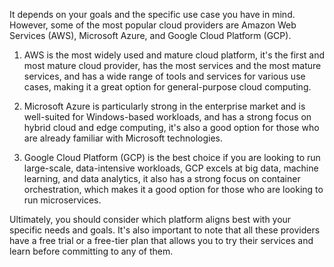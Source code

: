 It depends on your goals and the specific use case you have in mind. However, some of the most popular cloud providers are Amazon Web Services (AWS), Microsoft Azure, and Google Cloud Platform (GCP).

1. AWS is the most widely used and mature cloud platform, it's the first and most mature cloud provider, has the most services and the most mature services, and has a wide range of tools and services for various use cases, making it a great option for general-purpose cloud computing.

2. Microsoft Azure is particularly strong in the enterprise market and is well-suited for Windows-based workloads, and has a strong focus on hybrid cloud and edge computing, it's also a good option for those who are already familiar with Microsoft technologies.

3. Google Cloud Platform (GCP) is the best choice if you are looking to run large-scale, data-intensive workloads, GCP excels at big data, machine learning, and data analytics, it also has a strong focus on container orchestration, which makes it a good option for those who are looking to run microservices.

Ultimately, you should consider which platform aligns best with your specific needs and goals. It's also important to note that all these providers have a free trial or a free-tier plan that allows you to try their services and learn before committing to any of them.
